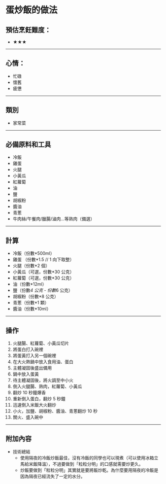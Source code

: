 # 蛋炒飯的做法

## 預估烹飪難度：

- ★★★

---

## 心情：

- 忙碌
- 懷舊
- 疲憊

---

## 類別
- 家常菜

---

## 必備原料和工具

- 冷飯
- 雞蛋
- 火腿
- 小黃瓜
- 紅蘿蔔
- 油
- 鹽
- 胡椒粉
- 醬油
- 青蔥
- 牛肉絲/午餐肉/臘腸/滷肉...等熟肉（備選）

---

## 計算

- 冷飯（份數*500ml）
- 雞蛋 （份數*1.5 // 1 向下取整）
- 火腿（份數*2 個）
- 小黃瓜（可選，份數*30 公克）
- 紅蘿蔔（可選，份數*30 公克）
- 油（份數*12ml）
- 鹽（份數*4 公克 - 份數*6 公克）
- 胡椒粉（份數*8 公克）
- 青蔥（份數*1 顆）
- 醬油（份數*10ml）

---

## 操作

1. 火腿腸、紅蘿蔔、小黃瓜切片
2. 將蛋白打入碗裡
3. 將蛋黃打入另一個碗裡
4. 在大火熱鍋中放入食用油、蛋白
5. 主體凝固後盛出備用
6. 鍋中放入蛋黃
7. 待主體凝固後，將火調至中小火
8. 倒入火腿腸、熟肉，紅蘿蔔、小黃瓜
9. 翻炒 10 秒鐘爆香
10. 重新倒入蛋白，翻炒 5 秒鐘
11. 迅速倒入米飯大火翻炒
12. 小火，加鹽、胡椒粉、醬油、青蔥翻炒 10 秒
13. 關火、盛入碗中

---

## 附加內容

- 技術總結
  - 使用隔夜的冷飯炒飯最佳，沒有冷飯的同學也可以現煮（可以使用冰箱立馬給米飯降溫），不過要做到「粒粒分明」的口感就需要炒更久。
  - 炒飯要做到「粒粒分明」其實就是要將飯炒乾。為什麼要用隔夜的冷飯是因為隔夜已經流失了一定的水分。
